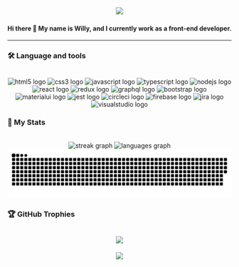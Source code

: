 
<div align="center">
    <img height="150" src="https://i.giphy.com/media/v1.Y2lkPTc5MGI3NjExd3ppemc0NzY3cm50dXdkMmFtdGdycWZ1d3E4Y2xjbHA2YzE5aGV2eSZlcD12MV9pbnRlcm5hbF9naWZfYnlfaWQmY3Q9cw/MZWb0ZZyfgtxVMDu6d/giphy.gif"  />
    <h4 align="center">Hi there 👋  My name is Willy, and I currently work as a front-end developer.</h4>
</div>

---

<h3 align="left">🛠 Language and tools</h3>
<br/>

<div align="center">
  <img src="https://cdn.jsdelivr.net/gh/devicons/devicon/icons/html5/html5-original.svg" height="30" width="42" alt="html5 logo"  />
  <img src="https://cdn.jsdelivr.net/gh/devicons/devicon/icons/css3/css3-original.svg" height="30" width="42" alt="css3 logo"  />
  <img src="https://cdn.jsdelivr.net/gh/devicons/devicon/icons/javascript/javascript-original.svg" height="30" width="42" alt="javascript logo"  />
  <img src="https://cdn.jsdelivr.net/gh/devicons/devicon/icons/typescript/typescript-original.svg" height="30" width="42" alt="typescript logo"  />
  <img src="https://cdn.jsdelivr.net/gh/devicons/devicon/icons/nodejs/nodejs-original.svg" height="30" width="42" alt="nodejs logo"  />
  <img src="https://cdn.jsdelivr.net/gh/devicons/devicon/icons/react/react-original.svg" height="30" width="42" alt="react logo"  />
  <img src="https://cdn.jsdelivr.net/gh/devicons/devicon/icons/redux/redux-original.svg" height="30" width="42" alt="redux logo"  />
  <img src="https://cdn.jsdelivr.net/gh/devicons/devicon/icons/graphql/graphql-plain.svg" height="30" width="42" alt="graphql logo"  />
  <img src="https://cdn.jsdelivr.net/gh/devicons/devicon/icons/bootstrap/bootstrap-original.svg" height="30" width="42" alt="bootstrap logo"  />
  <img src="https://cdn.jsdelivr.net/gh/devicons/devicon/icons/materialui/materialui-original.svg" height="30" width="42" alt="materialui logo"  />
  <img src="https://cdn.jsdelivr.net/gh/devicons/devicon/icons/jest/jest-plain.svg" height="30" width="42" alt="jest logo"  />
  <img src="https://cdn.jsdelivr.net/gh/devicons/devicon/icons/circleci/circleci-plain.svg" height="30" width="42" alt="circleci logo"  />
  <img src="https://cdn.jsdelivr.net/gh/devicons/devicon/icons/firebase/firebase-plain-wordmark.svg" height="30" width="42" alt="firebase logo"  />
  <img src="https://cdn.jsdelivr.net/gh/devicons/devicon/icons/jira/jira-original.svg" height="30" width="42" alt="jira logo"  />
  <img src="https://cdn.jsdelivr.net/gh/devicons/devicon/icons/visualstudio/visualstudio-plain.svg" height="30" width="42" alt="visualstudio logo"  />
</div>

<h3 align="left">🚀 My Stats</h3>
<br/>

<div align="center">
  <img src="https://streak-stats.demolab.com?user=wintory&locale=en&mode=daily&theme=dracula&hide_border=false&border_radius=5" height="150" alt="streak graph"  />
  <img src="https://github-readme-stats.vercel.app/api/top-langs?username=wintory&locale=en&hide_title=false&layout=compact&card_width=320&langs_count=5&theme=dracula&hide_border=false" height="150" alt="languages graph"  />
  <img src="https://raw.githubusercontent.com/wintory/wintory/output/snake.svg" alt="Snake animation" />
</div>


<h3 align="left">🏆 GitHub Trophies</h3>
<br/>
<div align="center"><img  src="https://github-profile-trophy.vercel.app/?username=wintory&theme=radical&no-frame=false&no-bg=true&margin-w=4)"/></div>
<br/>
<div align="center" style="width: 100%"><img src="https://quotes-github-readme.vercel.app/api?type=horizontal&theme=radical"/></div>